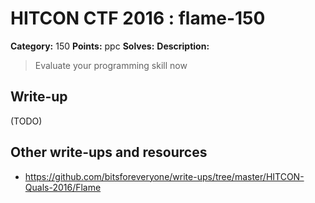 # HITCON CTF 2016 : flame-150

**Category:** 150
**Points:** ppc
**Solves:**
**Description:**

> Evaluate your programming skill now


## Write-up

(TODO)

## Other write-ups and resources

* https://github.com/bitsforeveryone/write-ups/tree/master/HITCON-Quals-2016/Flame
